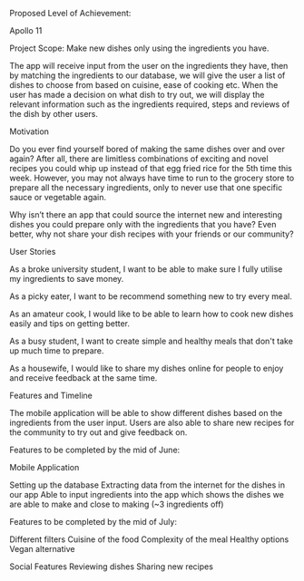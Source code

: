 Proposed Level of Achievement: 

Apollo 11

Project Scope:
Make new dishes only using the ingredients you have. 

The app will receive input from the user on the ingredients they have, then by matching the ingredients to our database, we will give the user a list of dishes to choose from based on cuisine, ease of cooking etc. When the user has made a decision on what dish to try out, we will display the relevant information such as the ingredients required, steps and reviews of the dish by other users. 

Motivation

Do you ever find yourself bored of making the same dishes over and over again? After all, there are limitless combinations of exciting and novel recipes you could whip up instead of that egg fried rice for the 5th time this week. However, you may not always have time to run to the grocery store to prepare all the necessary ingredients, only to never use that one specific sauce or vegetable again.

Why isn’t there an app that could source the internet new and interesting dishes you could prepare only with the ingredients that you have? Even better, why not share your dish recipes with your friends or our community?

User Stories

As a broke university student, I want to be able to make sure I fully utilise my ingredients to save money.

As a picky eater, I want to be recommend something new to try every meal.

As an amateur cook, I would like to be able to learn how to cook new dishes easily and tips on getting better.

As a busy student, I want to create simple and healthy meals that don't take up much time to prepare.

As a housewife, I would like to share my dishes online for people to enjoy and receive feedback at the same time.




Features and Timeline

The mobile application will be able to show different dishes based on the ingredients from the user input. Users are also able to share new recipes for the community to try out and give feedback on.

Features to be completed by the mid of June:

Mobile Application

Setting up the database 
Extracting data from the internet for the dishes in our app 
Able to input ingredients into the app which shows the dishes we are able to make and close to making (~3 ingredients off)

Features to be completed by the mid of July:

Different filters 
Cuisine of the food 
Complexity of the meal 
Healthy options 
Vegan alternative


Social Features 
Reviewing dishes 
Sharing new recipes

